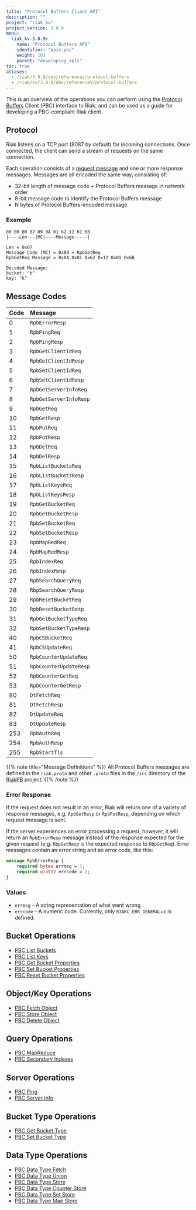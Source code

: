 ```yaml
---
title: "Protocol Buffers Client API"
description: ""
project: "riak_kv"
project_version: 3.0.9
menu:
  riak_kv-3.0.9:
    name: "Protocol Buffers API"
    identifier: "apis_pbc"
    weight: 103
    parent: "developing_apis"
toc: true
aliases:
  - /riak/3.0.9/dev/references/protocol-buffers
  - /riak/kv/3.0.9/dev/references/protocol-buffers
---
```


This is an overview of the operations you can perform using the
[Protocol Buffers](https://code.google.com/p/protobuf/) Client (PBC)
interface to Riak, and can be used as a guide for developing a
PBC-compliant Riak client.

## Protocol

Riak listens on a TCP port (8087 by default) for incoming connections.
Once connected, the client can send a stream of requests on the same
connection.

Each operation consists of a [request message](https://developers.google.com/protocol-buffers/docs/encoding) and one or more response messages. Messages are all encoded the same way, consisting of:

* 32-bit length of message code + Protocol Buffers message in network
  order
* 8-bit message code to identify the Protocol Buffers message
* N bytes of Protocol Buffers-encoded message

### Example

```
00 00 00 07 09 0A 01 62 12 01 6B
|----Len---|MC|----Message-----|

Len = 0x07
Message Code (MC) = 0x09 = RpbGetReq
RpbGetReq Message = 0x0A 0x01 0x62 0x12 0x01 0x6B

Decoded Message:
bucket: "b"
key: "k"
```

## Message Codes

Code | Message |
:----|:--------|
0 | `RpbErrorResp` |
1 | `RpbPingReq` |
2 | `RpbPingResp` |
3 | `RpbGetClientIdReq` |
4 | `RpbGetClientIdResp` |
5 | `RpbSetClientIdReq` |
6 | `RpbSetClientIdResp` |
7 | `RpbGetServerInfoReq` |
8 | `RpbGetServerInfoResp` |
9 | `RpbGetReq` |
10 | `RpbGetResp` |
11 | `RpbPutReq` |
12 | `RpbPutResp` |
13 | `RpbDelReq` |
14 | `RpbDelResp` |
15 | `RpbListBucketsReq` |
16 | `RpbListBucketsResp` |
17 | `RpbListKeysReq` |
18 | `RpbListKeysResp` |
19 | `RpbGetBucketReq` |
20 | `RpbGetBucketResp` |
21 | `RpbSetBucketReq` |
22 | `RpbSetBucketResp` |
23 | `RpbMapRedReq` |
24 | `RpbMapRedResp` |
25 | `RpbIndexReq` |
26 | `RpbIndexResp` |
27 | `RpbSearchQueryReq` |
28 | `RbpSearchQueryResp` |
29 | `RpbResetBucketReq` |
30 | `RpbResetBucketResp` |
31 | `RpbGetBucketTypeReq` |
32 | `RpbSetBucketTypeResp` |
40 | `RpbCSBucketReq` |
41 | `RpbCSUpdateReq` |
50 | `RpbCounterUpdateReq` |
51 | `RpbCounterUpdateResp` |
52 | `RpbCounterGetReq` |
53 | `RpbCounterGetResp` |
80 | `DtFetchReq` |
81 | `DtFetchResp` |
82 | `DtUpdateReq` |
83 | `DtUpdateResp` |
253 | `RpbAuthReq` |
254 | `RpbAuthResp` |
255 | `RpbStartTls` |

{{% note title="Message Definitions" %}}
All Protocol Buffers messages are defined in the `riak.proto` and other
`.proto` files in the `/src` directory of the
<a href="https://github.com/basho/riak_pb">RiakPB</a> project.
{{% /note %}}

### Error Response

If the request does not result in an error, Riak will return one of a
variety of response messages, e.g. `RpbGetResp` or `RpbPutResp`,
depending on which request message is sent.

If the server experiences an error processing a request, however, it
will return an `RpbErrorResp` message instead of the response expected
for the given request (e.g. `RbpGetResp` is the expected response to
`RbpGetReq`). Error messages contain an error string and an error code,
like this:

```protobuf
message RpbErrorResp {
    required bytes errmsg = 1;
    required uint32 errcode = 2;
}
```

### Values

* `errmsg` - A string representation of what went wrong
* `errcode` - A numeric code. Currently, only `RIAKC_ERR_GENERAL=1`
  is defined.

## Bucket Operations

* [PBC List Buckets]({{<baseurl>}}riak/kv/3.0.9/developing/api/protocol-buffers/list-buckets)
* [PBC List Keys]({{<baseurl>}}riak/kv/3.0.9/developing/api/protocol-buffers/list-keys)
* [PBC Get Bucket Properties]({{<baseurl>}}riak/kv/3.0.9/developing/api/protocol-buffers/get-bucket-props)
* [PBC Set Bucket Properties]({{<baseurl>}}riak/kv/3.0.9/developing/api/protocol-buffers/set-bucket-props)
* [PBC Reset Bucket Properties]({{<baseurl>}}riak/kv/3.0.9/developing/api/protocol-buffers/reset-bucket-props)

## Object/Key Operations

* [PBC Fetch Object]({{<baseurl>}}riak/kv/3.0.9/developing/api/protocol-buffers/fetch-object)
* [PBC Store Object]({{<baseurl>}}riak/kv/3.0.9/developing/api/protocol-buffers/store-object)
* [PBC Delete Object]({{<baseurl>}}riak/kv/3.0.9/developing/api/protocol-buffers/delete-object)

## Query Operations

* [PBC MapReduce]({{<baseurl>}}riak/kv/3.0.9/developing/api/protocol-buffers/mapreduce)
* [PBC Secondary Indexes]({{<baseurl>}}riak/kv/3.0.9/developing/api/protocol-buffers/secondary-indexes)

## Server Operations

* [PBC Ping]({{<baseurl>}}riak/kv/3.0.9/developing/api/protocol-buffers/ping)
* [PBC Server Info]({{<baseurl>}}riak/kv/3.0.9/developing/api/protocol-buffers/server-info)

## Bucket Type Operations

* [PBC Get Bucket Type]({{<baseurl>}}riak/kv/3.0.9/developing/api/protocol-buffers/get-bucket-type)
* [PBC Set Bucket Type]({{<baseurl>}}riak/kv/3.0.9/developing/api/protocol-buffers/set-bucket-type)

## Data Type Operations

* [PBC Data Type Fetch]({{<baseurl>}}riak/kv/3.0.9/developing/api/protocol-buffers/dt-fetch)
* [PBC Data Type Union]({{<baseurl>}}riak/kv/3.0.9/developing/api/protocol-buffers/dt-union)
* [PBC Data Type Store]({{<baseurl>}}riak/kv/3.0.9/developing/api/protocol-buffers/dt-store)
* [PBC Data Type Counter Store]({{<baseurl>}}riak/kv/3.0.9/developing/api/protocol-buffers/dt-counter-store)
* [PBC Data Type Set Store]({{<baseurl>}}riak/kv/3.0.9/developing/api/protocol-buffers/dt-set-store)
* [PBC Data Type Map Store]({{<baseurl>}}riak/kv/3.0.9/developing/api/protocol-buffers/dt-map-store)





